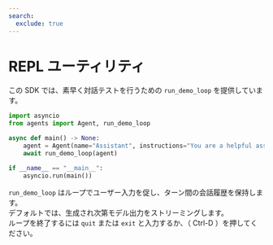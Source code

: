 ```yaml
---
search:
  exclude: true
---
```

# REPL ユーティリティ

この SDK では、素早く対話テストを行うための `run_demo_loop` を提供しています。

```python
import asyncio
from agents import Agent, run_demo_loop

async def main() -> None:
    agent = Agent(name="Assistant", instructions="You are a helpful assistant.")
    await run_demo_loop(agent)

if __name__ == "__main__":
    asyncio.run(main())
```

`run_demo_loop` はループでユーザー入力を促し、ターン間の会話履歴を保持します。  
デフォルトでは、生成され次第モデル出力をストリーミングします。  
ループを終了するには `quit` または `exit` と入力するか、（ Ctrl-D ）を押してください。